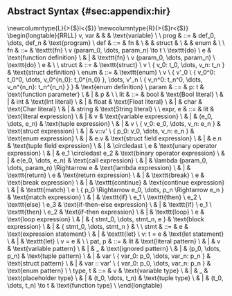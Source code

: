 ## Abstract Syntax {#sec:appendix:hir}
\newcolumntype{L}{>{$}l<{$}}
\newcolumntype{R}{>{$}r<{$}}
\begin{longtable}{RRLL}
v, var & & & \text{variable} \\
\\
prog & ::= & def_0, \dots, def_n & \text{program}
\\
def & ::= & fn     & \\
    &     & struct & \\
    &     & enum   & \\
\\
fn & ::= & \texttt{fn} \ v (param_0, \dots, param_n) \to t \ \texttt{do} \ e & \text{function definition} \\
   &   | & \texttt{fn} \ v (param_0, \dots, param_n)       \ \texttt{do} \ e &                            \\
\\
struct & ::= & \texttt{struct} \ v \ \{ v_0: t_0, \dots, v_n: t_n \} & \text{struct definition}
\\
enum & ::= & \texttt{enum} \ v \ 
\{ 
v'_0 \ \{ v_0^0: t_0^0, \dots, v_0^{n_0}: t_0^{n_0} \},
\dots,
v'_n \ \{ v_n^0: t_n^0, \dots, v_n^{n_n}: t_n^{n_n} \}
\} & \text{enum definition}
\\
param & ::= & p: t & \text{function parameter} \\
      &   | & p     &                          \\ 
\\
lit & ::= & bool   & \text{Bool literal}   \\
    &   | & int    & \text{Int literal}    \\
    &   | & float  & \text{Float literal}  \\
    &   | & char   & \text{Char literal}   \\
    &   | & string & \text{String literal} \\
\\
expr, e & ::= & lit                                                                 & \text{literal expression} \\
  &   | & v & \text{variable expression} \\
  &   | & (e_0, \dots, e_n)                                                         & \text{tuple expression} \\
  &   | & v \ \{ v_0: e_0, \dots, v_n: e_n \}                                     & \text{struct expression} \\
  &   | & v::v' \ \{ p_0: v_0, \dots, v_n: e_n \}                               & \text{enum expression} \\
  &   | & e.v                                                                       & \text{struct field expression} \\
  &   | & e.n                                                                       & \text{tuple field expression} \\
  &   | & \circledast \ e                                                           & \text{unary operator expression} \\
  &   | & e_1 \circledast e_2                                                       & \text{binary operator expression} \\
  &   | & e(e_0, \dots, e_n)                                                        & \text{call expression} \\
  &   | & \lambda (param_0, \dots, param_n) \Rightarrow e                           & \text{lambda expression} \\
  &   | & \texttt{return} \ e                                                       & \text{return expression} \\
  &   | & \texttt{break} \ e                                                        & \text{break expression} \\
  &   | & \texttt{continue}                                                         & \text{continue expression} \\
  &   | & \texttt{match} \ e \ \{ p_0 \Rightarrow e_0, \dots, p_n \Rightarrow e_n \}  & \text{match expression} \\
  &   | & \texttt{if} \ e_1 \ \texttt{then} \ e_2 \ \texttt{else} \ e_3               & \text{if-then-else expression} \\
  &   | & \texttt{if} \ e_1 \ \texttt{then} \ e_2                                     & \text{if-then expression} \\
  &   | & \texttt{loop} \ e                                                           & \text{loop expression} \\
  &   | & \{ stmt_0, \dots, stmt_n, e \}                                              & \text{block expression} \\
  &   | & \{ stmt_0, \dots, stmt_n \}                                                 &  \\
\\
stmt & ::= & e                             & \text{expression statement}   \\
     &   | & \texttt{let} \ v: t = e     & \text{let statement}          \\
     &   | & \texttt{let} \ v = e        &                               \\
\\
pat, p & ::= & lit                                            & \text{literal pattern}    \\
  &   | & v                                                 & \text{variable pattern}   \\
  &   | & \_                                                  & \text{ignored pattern}    \\
  &   | & (p_0, \dots, p_n)                                   & \text{tuple pattern}      \\
  &   | & var \ \{ var_0: p_0, \dots, var_n: p_n \}           & \text{struct pattern}     \\
  &   | & var :: var' \ \{ var_0: p_0, \dots, var_n: p_n \}   & \text{enum pattern}       \\
\\
type, t & ::= & v                 & \text{variable type}      \\
  &   | & \_                        & \text{placeholder type}   \\
  &   | & (t_0, \dots, t_n)         & \text{tuple type}         \\
  &   | & (t_0, \dots, t_n) \to t   & \text{function type}      \\
\end{longtable}

